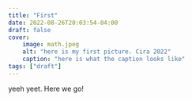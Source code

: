 ```yaml
---
title: "First"
date: 2022-08-26T20:03:54-04:00
draft: false
cover:
    image: math.jpeg
    alt: "here is my first picture. Cira 2022"
    caption: "here is what the caption looks like"
tags: ["draft"]
---
```


yeeh yeet. Here we go!
